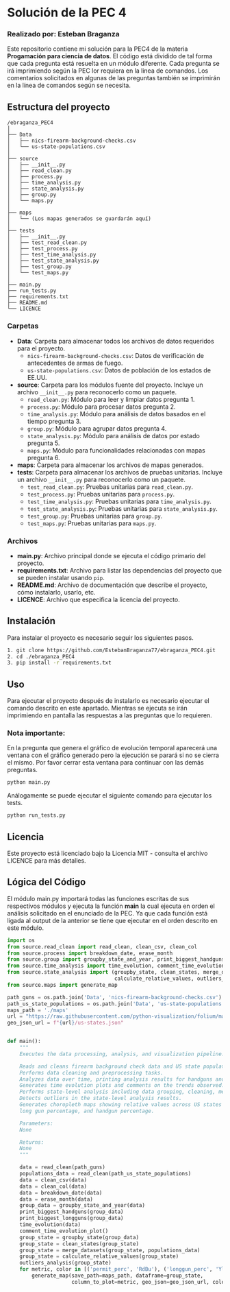 # Solución de la PEC 4 

### Realizado por: Esteban Braganza

Este repositorio contiene mi solución para la PEC4 de la materia **Progamación para ciencia de datos**. El código está dividido de tal forma que cada pregunta está resuelta en un módulo diferente.
Cada pregunta se irá imprimiendo según la PEC lor requiera en la linea de comandos. Los comentarios solicitados en algunas de las preguntas también se imprimirán en la línea de comandos según se necesita. 

## Estructura del proyecto

```plaintext
/ebraganza_PEC4
│
├── Data
│   ├── nics-firearm-background-checks.csv
│   └── us-state-populations.csv
│
├── source
│   ├── __init__.py
│   ├── read_clean.py
│   ├── process.py
│   ├── time_analysis.py
│   ├── state_analysis.py
│   ├── group.py
│   └── maps.py
│
├── maps
│   └── (Los mapas generados se guardarán aquí)
│
├── tests
│   ├── __init__.py
│   ├── test_read_clean.py
│   ├── test_process.py
│   ├── test_time_analysis.py
│   ├── test_state_analysis.py
│   ├── test_group.py
│   └── test_maps.py
│
├── main.py
├── run_tests.py
├── requirements.txt
├── README.md
└── LICENCE
```
### Carpetas

- **Data**: Carpeta para almacenar todos los archivos de datos requeridos para el proyecto.
  - `nics-firearm-background-checks.csv`: Datos de verificación de antecedentes de armas de fuego.
  - `us-state-populations.csv`: Datos de población de los estados de EE.UU.
- **source**: Carpeta para los módulos fuente del proyecto. Incluye un archivo `__init__.py` para reconocerlo como un paquete.
  - `read_clean.py`: Módulo para leer y limpiar datos pregunta 1.
  - `process.py`: Módulo para procesar datos pregunta 2.
  - `time_analysis.py`: Módulo para análisis de datos basados en el tiempo pregunta 3.
  - `group.py`: Módulo para agrupar datos pregunta 4.
  - `state_analysis.py`: Módulo para análisis de datos por estado pregunta 5.
  - `maps.py`: Módulo para funcionalidades relacionadas con mapas pregunta 6.
- **maps**: Carpeta para almacenar los archivos de mapas generados.
- **tests**: Carpeta para almacenar los archivos de pruebas unitarias. Incluye un archivo `__init__.py` para reconocerlo como un paquete.
  - `test_read_clean.py`: Pruebas unitarias para `read_clean.py`.
  - `test_process.py`: Pruebas unitarias para `process.py`.
  - `test_time_analysis.py`: Pruebas unitarias para `time_analysis.py`.
  - `test_state_analysis.py`: Pruebas unitarias para `state_analysis.py`.
  - `test_group.py`: Pruebas unitarias para `group.py`.
  - `test_maps.py`: Pruebas unitarias para `maps.py`.

### Archivos

- **main.py**: Archivo principal donde se ejecuta el código primario del proyecto.
- **requirements.txt**: Archivo para listar las dependencias del proyecto que se pueden instalar usando `pip`.
- **README.md**: Archivo de documentación que describe el proyecto, cómo instalarlo, usarlo, etc.
- **LICENCE**: Archivo que especifica la licencia del proyecto.

## Instalación

Para instalar el proyecto es necesario seguir los siguientes pasos.

```sh
1. git clone https://github.com/EstebanBraganza77/ebraganza_PEC4.git 
2. cd ./ebraganza_PEC4
3. pip install -r requirements.txt
```

## Uso

Para ejecutar el proyecto después de instalarlo es necesario ejecutar el comando descrito en este apartado. Mientras se ejecuta se irán imprimiendo en pantalla las respuestas a las preguntas que lo requieren. 

### Nota importante:
En la pregunta que genera el gráfico de evolución temporal aparecerá una ventana con el gráfico generado pero la ejecución se parará si no se cierra el mismo. Por favor cerrar esta ventana para continuar con las demás preguntas.

```sh
python main.py
```

Análogamente se puede ejecutar el siguiente comando para ejecutar los tests. 

```sh
python run_tests.py
```

## Licencia
Este proyecto está licenciado bajo la Licencia MIT - consulta el archivo LICENCE para más detalles.

## Lógica del Código

El módulo main.py importará todas las funciones escritas de sus respectivos módulos y ejecuta la función **main** la cual ejecuta en orden el análisis solicitado en el enunciado de la PEC.
Ya que cada función está ligada al output de la anterior se tiene que ejecutar en el orden descrito en este módulo.

```python
import os
from source.read_clean import read_clean, clean_csv, clean_col
from source.process import breakdown_date, erase_month
from source.group import groupby_state_and_year, print_biggest_handguns, print_biggest_longguns
from source.time_analysis import time_evolution, comment_time_evolution_plot
from source.state_analysis import (groupby_state, clean_states, merge_datasets,
                                   calculate_relative_values, outliers_analysis)
from source.maps import generate_map

path_guns = os.path.join('Data', 'nics-firearm-background-checks.csv')
path_us_state_populations = os.path.join('Data', 'us-state-populations.csv')
maps_path = './maps'
url = "https://raw.githubusercontent.com/python-visualization/folium/main/examples/data"
geo_json_url = f"{url}/us-states.json"


def main():
    """
    Executes the data processing, analysis, and visualization pipeline.

    Reads and cleans firearm background check data and US state populations data.
    Performs data cleaning and preprocessing tasks.
    Analyzes data over time, printing analysis results for handguns and long guns.
    Generates time evolution plots and comments on the trends observed.
    Performs state-level analysis including data grouping, cleaning, merging, and calculating relative values.
    Detects outliers in the state-level analysis results.
    Generates choropleth maps showing relative values across US states for permit percentage,
    long gun percentage, and handgun percentage.

    Parameters:
    None

    Returns:
    None
    """

    data = read_clean(path_guns)
    populations_data = read_clean(path_us_state_populations)
    data = clean_csv(data)
    data = clean_col(data)
    data = breakdown_date(data)
    data = erase_month(data)
    group_data = groupby_state_and_year(data)
    print_biggest_handguns(group_data)
    print_biggest_longguns(group_data)
    time_evolution(data)
    comment_time_evolution_plot()
    group_state = groupby_state(group_data)
    group_state = clean_states(group_state)
    group_state = merge_datasets(group_state, populations_data)
    group_state = calculate_relative_values(group_state)
    outliers_analysis(group_state)
    for metric, color in [('permit_perc', 'RdBu'), ('longgun_perc', 'YlOrBr'), ('handgun_perc', 'PuBuGn')]:
        generate_map(save_path=maps_path, dataframe=group_state,
                     column_to_plot=metric, geo_json=geo_json_url, color=color)
```





